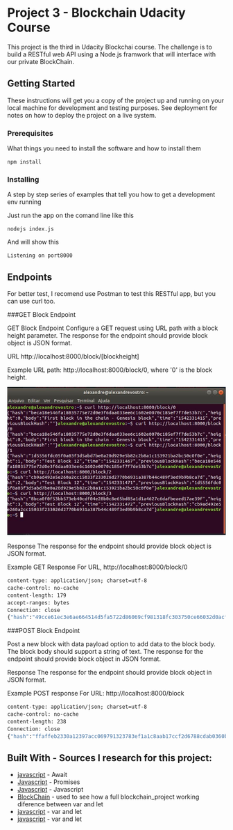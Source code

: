 # Project 3 - Blockchain Udacity Course

This project is the third in Udacity Blockchai course. The challenge is to build a RESTful web API using a Node.js framwork that will interface with our private BlockChain.

## Getting Started

These instructions will get you a copy of the project up and running on your local machine for development and testing purposes. See deployment for notes on how to deploy the project on a live system.

### Prerequisites

What things you need to install the software and how to install them

```
npm install
```

### Installing

A step by step series of examples that tell you how to get a development env running

Just run the app on the comand line like this

```
nodejs index.js

```

And will show this

```
Listening on port8000
```

## Endpoints

For better test, I recomend use Postman to test this RESTful app, but you can use curl too.

###GET Block Endpoint

GET Block Endpoint
Configure a GET request using URL path with a block height parameter. The response for the endpoint should provide block object is JSON format.

URL
http://localhost:8000/block/[blockheight]

Example URL path:
http://localhost:8000/block/0, where '0' is the block height.

![Test Image 1](curl_example.jpeg)

Response
The response for the endpoint should provide block object is JSON format.

Example GET Response
For URL, http://localhost:8000/block/0

```HTTP/1.1 200 OK
content-type: application/json; charset=utf-8
cache-control: no-cache
content-length: 179
accept-ranges: bytes
Connection: close          
{"hash":"49cce61ec3e6ae664514d5fa5722d86069cf981318fc303750ce66032d0acff3","height":0,"body":"First block in the chain - Genesis block","time":"1530311457","previousBlockHash":""}
```
###POST Block Endpoint

Post a new block with data payload option to add data to the block body. The block body should support a string of text. The response for the endpoint should provide block object in JSON format.

Response
The response for the endpoint should provide block object in JSON format.

Example POST response
For URL: http://localhost:8000/block

```HTTP/1.1 200 OK
content-type: application/json; charset=utf-8
cache-control: no-cache
content-length: 238
Connection: close
{"hash":"ffaffeb2330a12397acc069791323783ef1a1c8aab17ccf2d6788cdab0360b90","height":1,"body":"Testing block with test string data","time":"1531764891","previousBlockHash":"49cce61ec3e6ae664514d5fa5722d86069cf981318fc303750ce66032d0acff3"}
```

## Built With - Sources I research for this project:

* [javascript](https://developer.mozilla.org/en-US/docs/Web/JavaScript/Reference/Operators/await) - Await
* [Javascript](https://www.promisejs.org/) - Promises
* [Javascript](http://eloquentjavascript.net/) - Javascript
* [BlockChain](https://github.com/nimish-jose/blockchainnd/blob/master/Project_2/simpleChain.js) - used to see how a full blockchain_project working
diference between var and let
* [javascript](https://codeburst.io/asynchronous-code-inside-an-array-loop-c5d704006c99) - var and let
* [javascript](https://medium.com/javascript-scene/javascript-es6-var-let-or-const-ba58b8dcde75) - var and let
